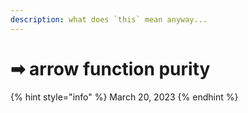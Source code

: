 ```yaml
---
description: what does `this` mean anyway...
---
```


# ➡ arrow function purity

{% hint style="info" %}
March 20, 2023
{% endhint %}

